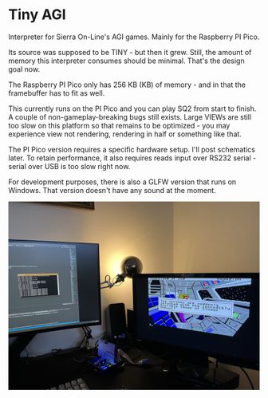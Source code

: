 # Tiny AGI

Interpreter for Sierra On-Line's AGI games. Mainly for the Raspberry PI Pico.

Its source was supposed to be TINY - but then it grew. Still, the amount of memory this interpreter consumes should be minimal. That's the design goal now.

The Raspberry PI Pico only has 256 KB (KB) of memory - and in that the framebuffer has to fit as well.

This currently runs on the PI Pico and you can play SQ2 from start to finish. A couple of non-gameplay-breaking bugs still exists. Large VIEWs are still too slow on this platform so that remains to be optimized - you may experience view not rendering, rendering in half or something like that.

The PI Pico version requires a specific hardware setup. I'll post schematics later. To retain performance, it also requires reads input over RS232 serial - serial over USB is too slow right now.

For development purposes, there is also a GLFW version that runs on Windows. That version doesn't have any sound at the moment.

![SQ2 running on the Raspberry PI Pico](readme-files/sq2.jpeg)